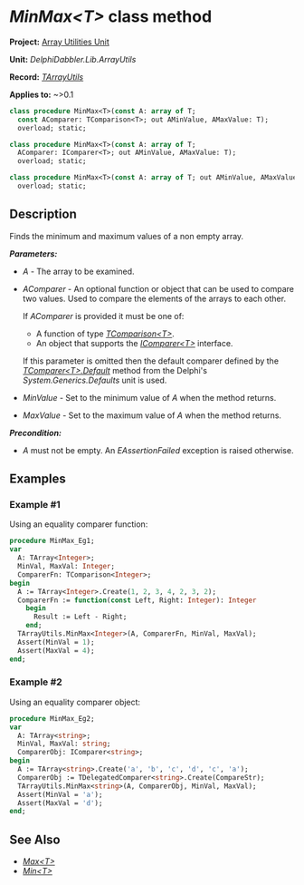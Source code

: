 # _MinMax\<T\>_ class method

**Project:** [Array Utilities Unit](../API.md)

**Unit:** _DelphiDabbler.Lib.ArrayUtils_

**Record:** [_TArrayUtils_](./TArrayUtils.md)

**Applies to:** ~>0.1

```pascal
class procedure MinMax<T>(const A: array of T;
  const AComparer: TComparison<T>; out AMinValue, AMaxValue: T);
  overload; static;

class procedure MinMax<T>(const A: array of T;
  AComparer: IComparer<T>; out AMinValue, AMaxValue: T);
  overload; static;

class procedure MinMax<T>(const A: array of T; out AMinValue, AMaxValue: T);
  overload; static;
```

## Description

Finds the minimum and maximum values of a non empty array.

***Parameters:***

* _A_ - The array to be examined.

* _AComparer_ - An optional function or object that can be used to compare two values. Used to compare the elements of the arrays to each other.
    
    If _AComparer_ is provided it must be one of:

    * A function of type [_TComparison\<T\>_](./RTL.md#tcomparisont-function-reference).
    * An object that supports the [_IComparer\<T\>_](./RTL.md#icomparert-interface) interface.

    If this parameter is omitted then the default comparer defined by the [_TComparer\<T\>.Default_](./RTL.md#tcomparertdefault-class-method) method from the Delphi's  _System.Generics.Defaults_ unit is used.

* _MinValue_ - Set to the minimum value of _A_ when the method returns.

* _MaxValue_ - Set to the maximum value of _A_ when the method returns.

***Precondition:***

* _A_ must not be empty. An _EAssertionFailed_ exception is raised otherwise.

## Examples

### Example #1

Using an equality comparer function:

```pascal
procedure MinMax_Eg1;
var
  A: TArray<Integer>;
  MinVal, MaxVal: Integer;
  ComparerFn: TComparison<Integer>;
begin
  A := TArray<Integer>.Create(1, 2, 3, 4, 2, 3, 2);
  ComparerFn := function(const Left, Right: Integer): Integer
    begin
      Result := Left - Right;
    end;
  TArrayUtils.MinMax<Integer>(A, ComparerFn, MinVal, MaxVal);
  Assert(MinVal = 1);
  Assert(MaxVal = 4);
end;
```

### Example #2

Using an equality comparer object:

```pascal
procedure MinMax_Eg2;
var
  A: TArray<string>;
  MinVal, MaxVal: string;
  ComparerObj: IComparer<string>;
begin
  A := TArray<string>.Create('a', 'b', 'c', 'd', 'c', 'a');
  ComparerObj := TDelegatedComparer<string>.Create(CompareStr);
  TArrayUtils.MinMax<string>(A, ComparerObj, MinVal, MaxVal);
  Assert(MinVal = 'a');
  Assert(MaxVal = 'd');
end;
```

## See Also

* [_Max\<T\>_](./TArrayUtils-Max.md)
* [_Min\<T\>_](./TArrayUtils-Min.md)
